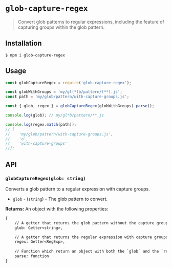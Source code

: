 # `glob-capture-regex`

> Convert glob patterns to regular expressions, including the feature of capturing groups within the glob pattern.

## Installation

```console
$ npm i glob-capture-regex
```

## Usage

```js
const globCaptureRegex = require('glob-capture-regex');

const globWithGroups = 'my/gl(*)b/pattern/(**).js';
const path = 'my/glob/pattern/with-capture-groups.js';

const { glob, regex } = globCaptureRegex(globWithGroups).parse();

console.log(glob); // my/gl*b/pattern/**.js

console.log(regex.match(path)); 
// [
//    'my/glob/pattern/with-capture-groups.js', 
//    'o', 
//    'with-capture-groups'
//];
```

## API

### `globCaptureRegex(glob: string)`

Converts a glob pattern to a regular expression with capture groups.

- `glob` - (`string`) - The glob pattern to convert.

**Returns:** An object with the following properties:

```txt
{
    // A getter that returns the glob pattern without the capture groups.
    glob: Getter<string>,

    // A getter that returns the regular expression with capture groups
    regex: Getter<RegExp>, 
    
    // Function which return an object with both the `glob` and the `regex`
    parse: function
}
```
